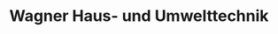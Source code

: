 ---
title: "Wagner Haus- und Umwelttechnik"
url: /woringen/wagner-haus-und-umwelttechnik/
shop: Elektronik
---